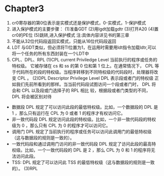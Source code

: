 # Chapter3
1. cr0寄存器的第0位表示是实模式还是保护模式，0-实模式，1-保护模式
2. 进入保护模式的主要步骤：
(1)准备GDT
(2)用lgdt加载gdtr
(3)打开A20
(4)置cr0的PE位
(5)跳转,进入保护模式
注:具体内容详见书的第三章
3. 不能从32位代码段返回实模式，只能从16位代码段返回
4. LDT 与GDT类似，但必须将Tl位置为1，在运用时需要用ldt指令加载ldtr,可以将一个任务的所有东西封装在一个LDT中
5. CPL、DPL、RPL
(1)CPL
current Priviledge Level 当前执行的程序或任务的特权级。
它被存储在 cs 和 ss 的第 0 位和第 1 位上。在通常情况下， CPL 等于代码所在的段的特权级。当程序转移到不同特权级的代码段时，处理器将改变 CPL 。
(2)DPL
Descriptor Privilege Level  DPL 表示段或者门的特权级
正如我们先前所看到的那样。当当前代码段试图访问一个段或者门时， DPL 将会和 CPL 以及段或门选择子的 RPL 相比
较，根据段或者门类型的不同， DPL 将会被区别对待
- 数据段
DPL 规定了可以访问此段的最低特权级。比如，一个数据段的 DPL 是 1 ，那么只有运行在 CPL 为 0 或者 1 的程序才有权访问它。
- 非一致代码段
DPL 规定访问此段的特权级。比如，一个非一致代码段的特权级为 0 ，那么只有 CPL 为 0 的程序才可以访问它。
- 调用门
DPL 规定了当前执行的程序或任务可以访问此调用门的最低特权级（这与数据段的规则是一致的）。
- 一致代码段和通过调用门访问的非一致代码段
DPL 规定了访问此段的最高特权级。比如，一个一致代码段的 DPL 是 2 ，那么 CPL 为 0 和 1 的程序将无法访问此段。
- TSS:
DPL 规定了可以访问此 TSS 的最低特权级（这与数据段的规则是一致的）。
(3)RPL





